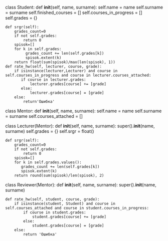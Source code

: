 class Student:
    def __init__(self, name, surname):
        self.name = name
        self.surname = surname
        self.finished_courses = []
        self.courses_in_progress = []
        self.grades = {}
    
    def srgr(self):
        grades_count=0
        if not self.grades:
            return 0
        spisok=[]
        for k in self.grades:
             grades_count += len(self.grades[k])
             spisok.extent(k)
        return float(sum(spisok)/max(len(spisok), 1))
    def rate_hw(self, lecturer, course, grade):
        if isinstance(lecturer,Lecturer) and course in self.courses_in_progress and course in lecturer.courses_attached:
           if course in lecturer.grades:
               lecturer.grades[course] += [grade]
           else:
               lecturer.grades[course] = [grade]
        else:
            return'Ошибка'  
class Mentor:
    def __init__(self, name, surname):
        self.name = name
        self.surname = surname
        self.courses_attached = []
    
class Lecturer(Mentor):
    def __init__(self, name, surname):
        super().__init__(name, surname)
        self.grades = {}
        self.srgr = float()
        
    def srgr(self):
        grades_count=0
        if not self.grades:
            return 0
        spisok=[]
        for k in self.grades.values():
           grades_count += len(self.grades[k])
           spisok.extent(k)
        return round(sum(spisok)/len(spisok), 2)
   
class Reviewer(Mentor):
    def __init__(self, name, surname):
        super().__init__(name, surname)
    
    def rate_hw(self, student, course, grade):
        if isinstance(student, Student) and course in self.courses_attached and course in student.courses_in_progress:
            if course in student.grades:
                student.grades[course] += [grade]
            else:
                student.grades[course] = [grade]
        else:
            return 'Ошибка'
